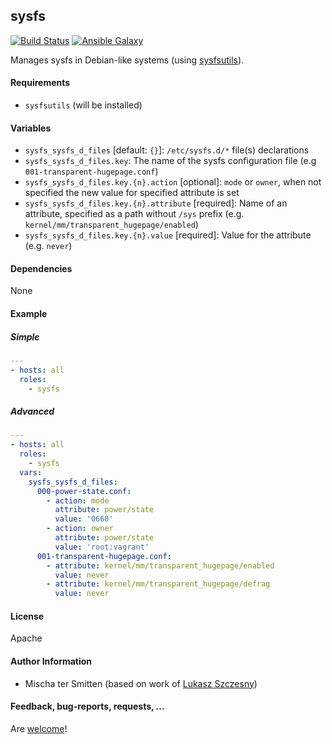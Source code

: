 ## sysfs

[![Build Status](https://travis-ci.org/Oefenweb/ansible-sysfs.svg?branch=master)](https://travis-ci.org/Oefenweb/ansible-sysfs)
[![Ansible Galaxy](http://img.shields.io/badge/ansible--galaxy-sysfs-blue.svg)](https://galaxy.ansible.com/Oefenweb/sysfs)

Manages sysfs in Debian-like systems (using [sysfsutils](http://packages.ubuntu.com/trusty/sysfsutils)).

#### Requirements

* `sysfsutils` (will be installed)

#### Variables

* `sysfs_sysfs_d_files` [default: `{}`]: `/etc/sysfs.d/*` file(s) declarations
* `sysfs_sysfs_d_files.key`: The name of the sysfs configuration file (e.g `001-transparent-hugepage.conf`)
* `sysfs_sysfs_d_files.key.{n}.action` [optional]: `mode` or `owner`, when not specified the new value for specified attribute is set
* `sysfs_sysfs_d_files.key.{n}.attribute` [required]: Name of an attribute, specified as a path without `/sys` prefix (e.g. `kernel/mm/transparent_hugepage/enabled`)
* `sysfs_sysfs_d_files.key.{n}.value` [required]: Value for the attribute (e.g. `never`)

#### Dependencies

None

#### Example

##### Simple

```yaml
---
- hosts: all
  roles:
    - sysfs
```

##### Advanced

```yaml
---
- hosts: all
  roles:
    - sysfs
  vars:
    sysfs_sysfs_d_files:
      000-power-state.conf:
        - action: mode
          attribute: power/state
          value: '0660'
        - action: owner
          attribute: power/state
          value: 'root:vagrant'
      001-transparent-hugepage.conf:
        - attribute: kernel/mm/transparent_hugepage/enabled
          value: never
        - attribute: kernel/mm/transparent_hugepage/defrag
          value: never

```

#### License

Apache

#### Author Information

* Mischa ter Smitten (based on work of [Lukasz Szczesny](https://github.com/wybczu))

#### Feedback, bug-reports, requests, ...

Are [welcome](https://github.com/Oefenweb/ansible-sysfs/issues)!
